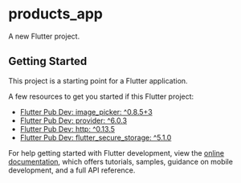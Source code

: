# products_app

A new Flutter project.

## Getting Started

This project is a starting point for a Flutter application.

A few resources to get you started if this Flutter project:

- [Flutter Pub Dev: image_picker: ^0.8.5+3](https://pub.dev/packages/image_picker)
- [Flutter Pub Dev: provider: ^6.0.3](https://pub.dev/packages/provider)
- [Flutter Pub Dev: http: ^0.13.5](https://pub.dev/packages/http)
- [Flutter Pub Dev: flutter_secure_storage: ^5.1.0](https://pub.dev/packages/flutter_secure_storage)

For help getting started with Flutter development, view the
[online documentation](https://docs.flutter.dev/), which offers tutorials,
samples, guidance on mobile development, and a full API reference.
